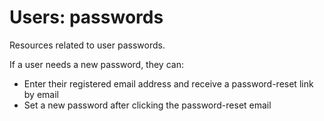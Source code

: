 # Users: passwords

Resources related to user passwords.

If a user needs a new password, they can:

* Enter their registered email address and receive a password-reset link by email
* Set a new password after clicking the password-reset email
